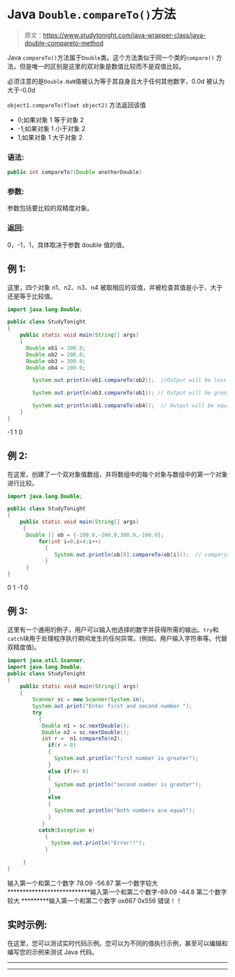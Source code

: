 # Java `Double.compareTo()`方法

> 原文：<https://www.studytonight.com/java-wrapper-class/java-double-compareto-method>

Java `compareTo()`方法属于`Double`类。这个方法类似于同一个类的`compare()` 方法，但是唯一的区别是这里的双对象是数值比较而不是双值比较。

必须注意的是`Double.NaN`值被认为等于其自身且大于任何其他数字，0.0d 被认为大于-0.0d

`object1.compareTo(float object2)` 方法返回该值

*   0;如果对象 1 等于对象 2
*   -1;如果对象 1 小于对象 2
*   1;如果对象 1 大于对象 2

### 语法:

```java
public int compareTo?(Double anotherDouble)
```

### 参数:

参数包括要比较的双精度对象。

### 返回:

0，-1，1，具体取决于参数 double 值的值。

## 例 1:

这里，四个对象 n1、n2、n3、n4 被取相应的双值，并被检查其值是小于、大于还是等于比较值。

```java
import java.lang.Double;

public class StudyTonight 
{  
    public static void main(String[] args) 
    {          
      Double ob1 = 100.0;  
      Double ob2 = 200.0;  
      Double ob3 = 300.0;  
      Double ob4 = 100.0;  

        System.out.println(ob1.compareTo(ob2));  //Output will be less than zero

        System.out.println(ob3.compareTo(ob1)); // Output will be greater than zero  

        System.out.println(ob1.compareTo(ob4));  // Output will be equal to zero
    }  
} 
```

-1
1
0

## 例 2:

在这里，创建了一个双对象值数组，并将数组中的每个对象与数组中的第一个对象进行比较。

```java
import java.lang.Double;

public class StudyTonight 
{  
    public static void main(String[] args) 
     {          
      Double [] ob = {-100.0,-200.0,300.0,-100.0}; 
          for(int i=0;i<4;i++)
            {
               System.out.println(ob[0].compareTo(ob[i]));  // comparing each object of array with first object
            }
      }  
} 
```

0
1
-1
0

## 例 3:

这里有一个通用的例子，用户可以输入他选择的数字并获得所需的输出。`try`和`catch`块用于处理程序执行期间发生的任何异常。(例如，用户输入字符串等。代替双精度值)。

```java
import java.util.Scanner; 
import java.lang.Double;
public class StudyTonight 
{  
    public static void main(String[] args) 
    {      
        Scanner sc = new Scanner(System.in);  
        System.out.print("Enter first and second number ");  
        try
          {
           Double n1 = sc.nextDouble();  
           Double n2 = sc.nextDouble();  
           int r =  n1.compareTo(n2);    
             if(r > 0)
             {  
               System.out.println("first number is greater");  
             }
             else if(r< 0) 
             {  
               System.out.println("second number is greater");  
             } 
             else
             {  
               System.out.println("both numbers are equal");
             }
           }
          catch(Exception e)
            {
              System.out.println("Error!!");
            }

     }  
} 
```

输入第一个和第二个数字 78.09 -56.87
第一个数字较大
***************************输入第一个和第二个数字-89.09 -44.8
第二个数字较大
*********输入第一个和第二个数字 ox667 0x556
错误！！

## 实时示例:

在这里，您可以测试实时代码示例。您可以为不同的值执行示例，甚至可以编辑和编写您的示例来测试 Java 代码。

* * *

* * *